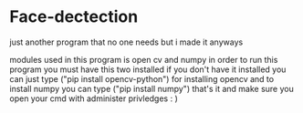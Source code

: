 # Face-dectection
just another program that no one needs but i made it anyways

modules used in this program is open cv and numpy in order to run this program you must have this two installed if you don't have it installed you can just type ("pip install opencv-python") for installing opencv and to install numpy you can type ("pip install numpy") that's it and make sure you open your cmd with administer privledges : )
